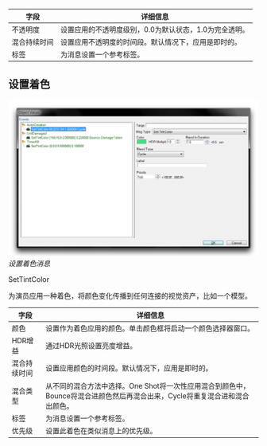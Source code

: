 | 字段               | 详细信息                                                                                                          |
| ----------------- | ---------------------------------------------------------------------------------------------------------- |
 | 不透明度          | 设置应用的不透明度级别，0.0为默认状态，1.0为完全透明。 |
 | 混合持续时间       | 设置应用不透明度的时间段。默认情况下，应用是即时的。       |
| 标签              | 为消息设置一个参考标签。                                                                        |

## 设置着色

[![设置着色消息](./resources/061_Actor_Messages_Rundown10.png)](./resources/061_Actor_Messages_Rundown10.png)
*设置着色消息*

SetTintColor

为演员应用一种着色，将颜色变化传播到任何连接的视觉资产，比如一个模型。

| 字段                | 详细信息                                                                                                                                   |
| ----------------- | ------------------------------------------------------------------------------------------------------------------------------------------ |
 | 颜色              | 设置作为着色应用的颜色。单击颜色框将启动一个颜色选择器窗口。                                                                             |
 | HDR增益          | 通过HDR光照设置亮度增益。                                                                                                               |
 | 混合持续时间      | 设置应用颜色的时间段。默认情况下，应用是即时的。                                                                                         |
 | 混合类型        | 从不同的混合方法中选择。One Shot将一次性应用混合到颜色中，Bounce将混合进颜色然后再混合出来，Cycle将重复混合进和混合出颜色。  |
 | 标签            | 为消息设置一个参考标签。                                                                                                                   |
 | 优先级          | 设置此着色在类似消息上的优先级。                                                                                                           |